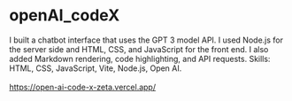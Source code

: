 # openAI_codeX
I built a chatbot interface that uses the GPT 3 model API. I used Node.js for the server side and HTML, CSS, and JavaScript for the front end. I also added Markdown rendering, code highlighting, and API requests. Skills: HTML, CSS, JavaScript, Vite, Node.js, Open AI.
<br/><br/>
https://open-ai-code-x-zeta.vercel.app/
